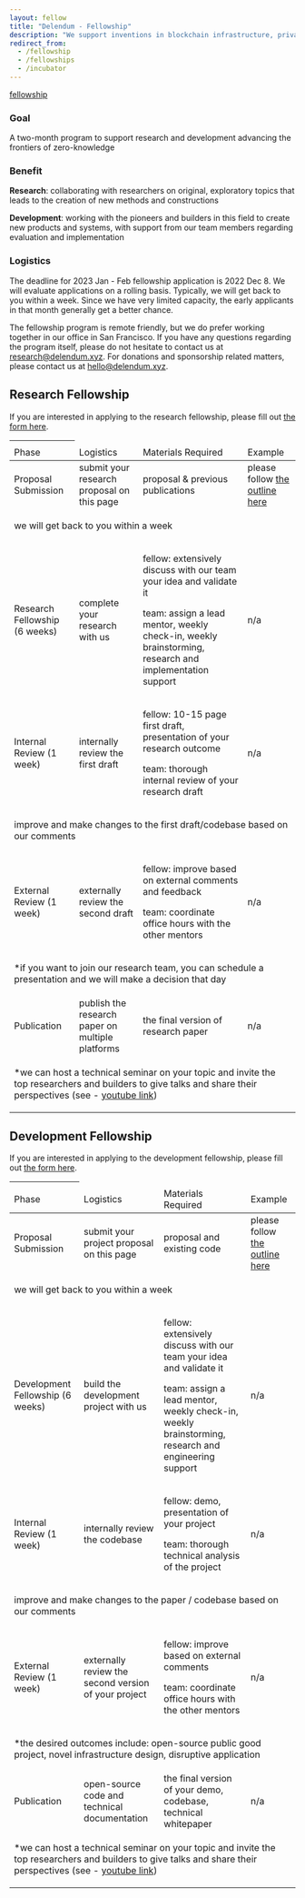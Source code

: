 ```yaml
---
layout: fellow
title: "Delendum - Fellowship"
description: "We support inventions in blockchain infrastructure, private computing, and zero-knowledge proof applications"
redirect_from:
  - /fellowship
  - /fellowships
  - /incubator
---
```


<div class="page-link-container">
    <a class="menu-link" href="/fellow">fellowship</a>
</div>

### Goal
A two-month program to support research and development advancing the frontiers of zero-knowledge

### Benefit
**Research**: collaborating with researchers on original, exploratory topics that leads to the creation of new methods and constructions

**Development**: working with the pioneers and builders in this field to create new products and systems, with support from our team members regarding evaluation and implementation

### Logistics
The deadline for 2023 Jan - Feb fellowship application is 2022 Dec 8. We will evaluate applications on a rolling basis. Typically, we will get back to you within a week. Since we have very limited capacity, the early applicants in that month generally get a better chance.

The fellowship program is remote friendly, but we do prefer working together in our office in San Francisco. If you have any questions regarding the program itself, please do not hesitate to contact us at research@delendum.xyz. For donations and sponsorship related matters, please contact us at hello@delendum.xyz.

## Research Fellowship

If you are interested in applying to the research fellowship, please fill out [the form here](/fellowship/research). 

<table>
<thead>
<th>
<tr>
    <td>Phase</td>
    <td>Logistics</td>
    <td>Materials Required</td>
    <td>Example</td>
</tr>
</th>
</thead>
<tbody>
<tr>
    <td>Proposal Submission</td>
    <td>submit your research proposal on this page</td>
    <td>proposal & previous publications</td>
    <td>please follow <a href="https://docs.google.com/document/d/1Pz6vg0JzBMKg2Z--2dCwsNogzLShtgW-/edit?usp=share_link&ouid=105337105111275177447&rtpof=true&sd=true" target="_blank">the outline here</a></td>
</tr>
<tr><td colspan="4"><p class="text-center">we will get back to you within a week</p></td></tr>
<tr>
    <td>Research Fellowship (6 weeks)</td>
    <td>complete your research with us</td>
    <td>
        <p> fellow: extensively discuss with our team your idea and validate it </p>
        <p> team: assign a lead mentor, weekly check-in, weekly brainstorming, research and implementation support</p>
    </td>
    <td>n/a</td>
</tr>
<tr>
    <td>Internal Review (1 week)</td>
    <td>internally review the first draft</td>
    <td>
        <p>fellow: 10-15 page first draft, presentation of your research outcome </p>
        <p>team: thorough internal review of your research draft</p>
    </td>
    <td>n/a</td>
</tr>
<tr><td colspan="4"><p class="text-center">improve and make changes to the first draft/codebase based on our comments</p></td> </tr>
<tr>
    <td>External Review (1 week)</td>
    <td>externally review the second draft</td>
    <td>
        <p>fellow: improve based on external comments and feedback</p>
        <p>team: coordinate office hours with the other mentors</p>
    </td>
    <td>n/a</td>
</tr>
<tr><td colspan="4"><p class="text-center">*if you want to join our research team, you can schedule a presentation and we will make a decision that day</p></td> </tr>
<tr>
    <td>Publication</td>
    <td>publish the research paper on multiple platforms</td>
    <td>the final version of research paper</td>
    <td>n/a</td>
</tr>
<tr><td colspan="4"><p class="text-center">*we can host a technical seminar on your topic and invite the top researchers and builders to give talks and share their perspectives (see - <a href="https://www.youtube.com/channel/UCM7Dc3y3BVTTpprDidVV7iw" target="_blank">youtube link</a>)</p></td> </tr>
</tbody>
</table>

## Development Fellowship

If you are interested in applying to the development fellowship, please fill out [the form here](/fellowship/development). 

<table>
<thead>
<th>
<tr>
    <td>Phase</td>
    <td>Logistics</td>
    <td>Materials Required</td>
    <td>Example</td>
</tr>
</th>
</thead>
<tbody>
<tr>
    <td>Proposal Submission</td>
    <td>submit your project proposal on this page</td>
    <td>proposal and existing code</td>
    <td>please follow <a href="https://docs.google.com/document/d/1ifj_uGrlaXbBMBRLjVeCkQc1MdfZrpEX/edit?usp=share_link&ouid=105337105111275177447&rtpof=true&sd=true" target="_blank">the outline here</a></td>
</tr>
<tr><td colspan="4"><p class="text-center">we will get back to you within a week</p></td></tr>
<tr>
    <td>Development Fellowship (6 weeks)</td>
    <td>build the development project with us </td>
    <td>
        <p> fellow: extensively discuss with our team your idea and validate it </p>
        <p> team: assign a lead mentor, weekly check-in, weekly brainstorming, research and engineering support</p>
    </td>
    <td>n/a</td>
</tr>
<tr>
    <td>Internal Review (1 week)</td>
    <td>internally review the codebase</td>
    <td>
        <p> fellow: demo, presentation of your project </p>
        <p> team: thorough technical analysis of the project</p>
    </td>
    <td>n/a</td>
</tr>
<tr><td colspan="4"><p class="text-center">improve and make changes to the paper / codebase based on our comments</p></td> </tr>
<tr>
    <td>External Review (1 week)</td>
    <td>externally review the second version of your project</td>
    <td>
        <p>fellow: improve based on external comments</p>
        <p>team: coordinate office hours with the other mentors </p>
    </td>
    <td>n/a</td>
</tr>
<tr><td colspan="4"><p class="text-center">*the desired outcomes include: open-source public good project, novel infrastructure design, disruptive application</p></td> </tr>
<tr>
    <td>Publication</td>
    <td>open-source code and technical documentation</td>
    <td>the final version of your demo, codebase, technical whitepaper</td>
    <td>n/a</td>
</tr>
<tr><td colspan="4"><p class="text-center">*we can host a technical seminar on your topic and invite the top researchers and builders to give talks and share their perspectives (see - <a href="https://www.youtube.com/channel/UCM7Dc3y3BVTTpprDidVV7iw" target="_blank">youtube link</a>)</p></td> </tr>
</tbody>
</table>







